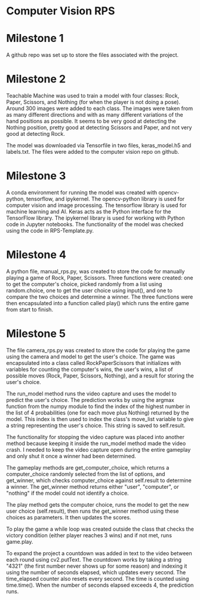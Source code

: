 # Computer Vision RPS

# Milestone 1

A github repo was set up to store the files associated with the project.

# Milestone 2

Teachable Machine was used to train a model with four classes: Rock, Paper, Scissors, and Nothing (for when the player is not doing a pose). Around 300 images were added to each class. The images were taken from as many different directions and with as many different variations of the hand positions as possible. It seems to be very good at detecting the Nothing position, pretty good at detecting Scissors and Paper, and not very good at detecting Rock. 

The model was downloaded via Tensorfile in two files, keras_model.h5 and labels.txt. The files were added to the computer vision repo on github.

# Milestone 3

A conda environment for running the model was created with opencv-python, tensorflow, and ipykernel. The opencv-python library is used for computer vision and image processing. The tensorflow library is used for machine learning and AI. Keras acts as the Python interface for the TensorFlow library. The ipykernel library is used for working with Python code in Jupyter notebooks. The functionality of the model was checked using the code in RPS-Template.py. 

# Milestone 4

A python file, manual_rps.py, was created to store the code for manually playing a game of Rock, Paper, Scissors. Three functions were created: one to get the computer's choice, picked randomly from a list using random.choice, one to get the user choice using input(), and one to compare the two choices and determine a winner. The three functions were then encapsulated into a function called play() which runs the entire game from start to finish. 

# Milestone 5

The file camera_rps.py was created to store the code for playing the game using the camera and model to get the user's choice. The game was encapsulated into a class called RockPaperScissors that initializes with variables for counting the computer's wins, the user's wins, a list of possible moves (Rock, Paper, Scissors, Nothing), and a result for storing the user's choice. 

The run_model method runs the video capture and uses the model to predict the user's choice. The prediction works by using the argmax function from the numpy module to find the index of the highest number in the list of 4 probabilities (one for each move plus Nothing) returned by the model. This index is then used to index the class's move_list variable to give a string representing the user's choice. This string is saved to self.result.

The functionality for stopping the video capture was placed into another method because keeping it inside the run_model method made the video crash. I needed to keep the video capture open during the entire gameplay and only shut it once a winner had been determined. 

The gameplay methods are get_computer_choice, which returns a computer_choice randomly selected from the list of options, and get_winner, which checks computer_choice against self.result to determine a winner. The get_winner method returns either "user", "computer", or "nothing" if the model could not identify a choice. 

The play method gets the computer choice, runs the model to get the new user choice (self.result), then runs the get_winner method using these choices as parameters. It then updates the scores. 

To play the game a while loop was created outside the class that checks the victory condition (either player reaches 3 wins) and if not met, runs game.play. 

To expand the project a countdown was added in text to the video between each round using cv2.putText. The countdown works by taking a string "4321" (the first number never shows up for some reason) and indexing it using the number of seconds elapsed, which updates every second. The time_elapsed counter also resets every second. The time is counted using time.time(). When the number of seconds elapsed exceeds 4, the prediction runs.